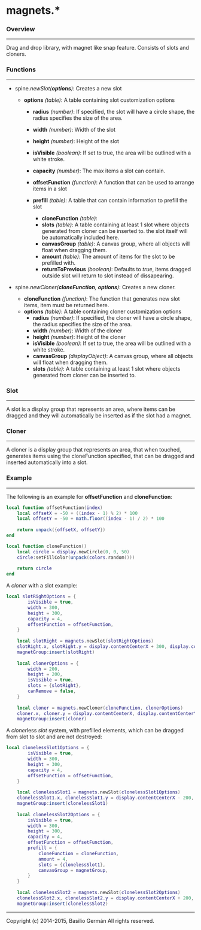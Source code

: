 # magnets.*
### Overview
---
Drag and drop library, with magnet like snap feature. Consists of slots and cloners.
### Functions
---
- spine.*newSlot(**options**)*: Creates a new slot
  - **options** *(table)*: A table containing slot customization options
	- **radius** *(number)*: If specified, the slot will have a circle shape, the radius specifies the size of the area.
    - **width** *(number)*: Width of the slot
    - **height** *(number)*: Height of the slot
    - **isVisible** *(boolean)*: If set to true, the area will be outlined with a white stroke.

    - **capacity** *(number)*: The max items a slot can contain.
    - **offsetFunction** *(function)*: A function that can be used to arrange items in a slot
    - **prefill** *(table)*: A table that can contain information to prefill the slot
      - **cloneFunction** *(table)*:
      - **slots** *(table)*: A table containing at least 1 slot where objects generated from cloner can be inserted to. the slot itself will be automatically included here.
      - **canvasGroup** *(table)*: A canvas group, where all objects will float when dragging them.
      - **amount** *(table)*: The amount of items for the slot to be prefilled with.
      - **returnToPrevious** *(boolean)*: Defaults to *true*, items dragged outside slot will return to slot instead of dissapearing.

- spine.*newCloner(**cloneFunction**, **options**)*: Creates a new cloner.
  - **cloneFunction** *(function)*: The function that generates new slot items, item must be returned here.
  - **options** *(table)*: A table containing cloner customization options
    - **radius** *(number)*: If specified, the cloner will have a circle shape, the radius specifies the size of the area.
    - **width** *(number)*: Width of the cloner
    - **height** *(number)*: Height of the cloner
    - **isVisible** *(boolean)*: If set to true, the area will be outlined with a white stroke.
    - **canvasGroup** *(displayObject)*: A canvas group, where all objects will float when dragging them.
    - **slots** *(table)*: A table containing at least 1 slot where objects generated from cloner can be inserted to.

### Slot
---
A slot is a display group that represents an area, where items can be dragged and they will automatically be inserted as if the slot had a magnet.

### Cloner
---
A cloner is a display group that represents an area, that when touched, generates items using the cloneFunction specified, that can be dragged and inserted automatically into a slot.

### Example
---
The following is an example for **offsetFunction** and **cloneFunction**:
``` lua
local function offsetFunction(index)
	local offsetX = -50 + ((index - 1) % 2) * 100
	local offsetY = -50 + math.floor((index - 1) / 2) * 100
	
	return unpack({offsetX, offsetY})
end

local function cloneFunction()
	local circle = display.newCircle(0, 0, 50)
	circle:setFillColor(unpack(colors.random()))
	
	return circle
end
```
A *cloner* with a slot example:
``` lua
local slotRightOptions = {
		isVisible = true,
		width = 300,
		height = 300,
		capacity = 4,
		offsetFunction = offsetFunction,
	}
	
	local slotRight = magnets.newSlot(slotRightOptions)
	slotRight.x, slotRight.y = display.contentCenterX + 300, display.contentCenterY - 200
	magnetGroup:insert(slotRight)
	
	local clonerOptions = {
		width = 200,
		height = 200,
		isVisible = true,
		slots = {slotRight},
		canRemove = false,
	}
	
	local cloner = magnets.newCloner(cloneFunction, clonerOptions)
	cloner.x, cloner.y = display.contentCenterX, display.contentCenterY - 200
	magnetGroup:insert(cloner)
```
A *cloner*less *slot* system, with prefilled elements, which can be dragged from slot to slot and are not destroyed:
``` lua
local clonelessSlot1Options = {
		isVisible = true,
		width = 300,
		height = 300,
		capacity = 4,
		offsetFunction = offsetFunction,
	}
	
	local clonelessSlot1 = magnets.newSlot(clonelessSlot1Options)
	clonelessSlot1.x, clonelessSlot1.y = display.contentCenterX - 200, display.contentCenterY + 200
	magnetGroup:insert(clonelessSlot1)
	
	local clonelessSlot2Options = {
		isVisible = true,
		width = 300,
		height = 300,
		capacity = 4,
		offsetFunction = offsetFunction,
		prefill = {
			cloneFunction = cloneFunction,
			amount = 4,
			slots = {clonelessSlot1},
			canvasGroup = magnetGroup,
		}
	}
	
	local clonelessSlot2 = magnets.newSlot(clonelessSlot2Options)
	clonelessSlot2.x, clonelessSlot2.y = display.contentCenterX + 200, display.contentCenterY + 200
	magnetGroup:insert(clonelessSlot2)
```

---
Copyright (c) 2014-2015, Basilio Germán
All rights reserved.
